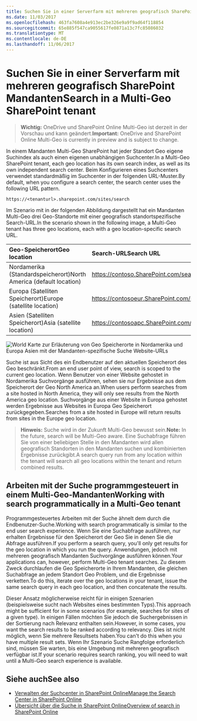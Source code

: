 ```yaml
---
title: Suchen Sie in einer Serverfarm mit mehreren geografisch SharePoint Mandanten
ms.date: 11/03/2017
ms.openlocfilehash: 463fa7608a4e913ec2be326e9a9f9ad64f118854
ms.sourcegitcommit: 65e885f547ca9055617fe0871a13c7fc85086032
ms.translationtype: MT
ms.contentlocale: de-DE
ms.lasthandoff: 11/06/2017
---
```

# <a name="search-in-a-multi-geo-sharepoint-tenant"></a><span data-ttu-id="08d00-102">Suchen Sie in einer Serverfarm mit mehreren geografisch SharePoint Mandanten</span><span class="sxs-lookup"><span data-stu-id="08d00-102">Search in a Multi-Geo SharePoint tenant</span></span>

> <span data-ttu-id="08d00-103">**Wichtig:** OneDrive und SharePoint Online Multi-Geo ist derzeit in der Vorschau und kann geändert.</span><span class="sxs-lookup"><span data-stu-id="08d00-103">**Important:** OneDrive and SharePoint Online Multi-Geo is currently in preview and is subject to change.</span></span>

<span data-ttu-id="08d00-104">In einem Mandanten Multi-Geo SharePoint hat jeder Standort Geo eigene Suchindex als auch einen eigenen unabhängigen Suchcenter.</span><span class="sxs-lookup"><span data-stu-id="08d00-104">In a Multi-Geo SharePoint tenant, each geo location has its own search index, as well as its own independent search center.</span></span> <span data-ttu-id="08d00-105">Beim Konfigurieren eines Suchcenters verwendet standardmäßig im Suchcenter in der folgenden URL-Muster.</span><span class="sxs-lookup"><span data-stu-id="08d00-105">By default, when you configure a search center, the search center uses the following URL pattern.</span></span>

```
https://<tenanturl>.sharepoint.com/sites/search
```

<span data-ttu-id="08d00-106">Im Szenario mit in der folgenden Abbildung dargestellt hat ein Mandanten Multi-Geo drei Geo-Standorte mit einer geografisch standortspezifische Search-URL.</span><span class="sxs-lookup"><span data-stu-id="08d00-106">In the scenario shown in the following image, a Multi-Geo tenant has three geo locations, each with a geo location-specific search URL.</span></span>

|<span data-ttu-id="08d00-107">**Geo-Speicherort**</span><span class="sxs-lookup"><span data-stu-id="08d00-107">**Geo location**</span></span>|<span data-ttu-id="08d00-108">**Search-URL**</span><span class="sxs-lookup"><span data-stu-id="08d00-108">**Search URL**</span></span>|
|:---------------|:-------------|
|<span data-ttu-id="08d00-109">Nordamerika (Standardspeicherort)</span><span class="sxs-lookup"><span data-stu-id="08d00-109">North America (default location)</span></span>|<span data-ttu-id="08d00-110">https://contoso.SharePoint.com/search</span><span class="sxs-lookup"><span data-stu-id="08d00-110">https://contoso.sharepoint.com/search</span></span>|
|<span data-ttu-id="08d00-111">Europa (Satelliten Speicherort)</span><span class="sxs-lookup"><span data-stu-id="08d00-111">Europe (satellite location)</span></span>|<span data-ttu-id="08d00-112">https://contosoeur.SharePoint.com/search</span><span class="sxs-lookup"><span data-stu-id="08d00-112">https://contosoeur.sharepoint.com/search</span></span>|
|<span data-ttu-id="08d00-113">Asien (Satelliten Speicherort)</span><span class="sxs-lookup"><span data-stu-id="08d00-113">Asia (satellite location)</span></span>|<span data-ttu-id="08d00-114">https://contosoapc.SharePoint.com/search</span><span class="sxs-lookup"><span data-stu-id="08d00-114">https://contosoapc.sharepoint.com/search</span></span>|


![World Karte zur Erläuterung von Geo Speicherorte in Nordamerika und Europa Asien mit der Mandanten-spezifische Suche Website-URLs](media/multigeo/multigeosearch_intro.png)

<span data-ttu-id="08d00-116">Suche ist aus Sicht des ein Endbenutzer auf den aktuellen Speicherort des Geo beschränkt.</span><span class="sxs-lookup"><span data-stu-id="08d00-116">From an end user point of view, search is scoped to the current geo location.</span></span> <span data-ttu-id="08d00-117">Wenn Benutzer von einer Website gehostet in Nordamerika Suchvorgänge ausführen, sehen sie nur Ergebnisse aus dem Speicherort der Geo North America an.</span><span class="sxs-lookup"><span data-stu-id="08d00-117">When users perform searches from a site hosted in North America, they will only see results from the North America geo location.</span></span> <span data-ttu-id="08d00-118">Suchvorgänge aus einer Website in Europa gehostet werden Ergebnisse aus Websites in Europa Geo Speicherort zurückgegeben.</span><span class="sxs-lookup"><span data-stu-id="08d00-118">Searches from a site hosted in Europe will return results from sites in the Europe geo location.</span></span>

> <span data-ttu-id="08d00-119">**Hinweis:** Suche wird in der Zukunft Multi-Geo bewusst sein.</span><span class="sxs-lookup"><span data-stu-id="08d00-119">**Note:** In the future, search will be Multi-Geo aware.</span></span> <span data-ttu-id="08d00-120">Eine Suchabfrage führen Sie von einer beliebigen Stelle in den Mandanten wird allen geografisch Standorten in den Mandanten suchen und kombinierten Ergebnisse zurückgibt.</span><span class="sxs-lookup"><span data-stu-id="08d00-120">A search query run from any location within the tenant will search all geo locations within the tenant and return combined results.</span></span>

## <a name="working-with-search-programmatically-in-a-multi-geo-tenant"></a><span data-ttu-id="08d00-121">Arbeiten mit der Suche programmgesteuert in einem Multi-Geo-Mandanten</span><span class="sxs-lookup"><span data-stu-id="08d00-121">Working with search programmatically in a Multi-Geo tenant</span></span>
<span data-ttu-id="08d00-122">Programmgesteuertes Arbeiten mit der Suche ähnelt dem durch die Endbenutzer-Suche.</span><span class="sxs-lookup"><span data-stu-id="08d00-122">Working with search programmatically is similar to the end user search experience.</span></span> <span data-ttu-id="08d00-123">Wenn Sie eine Suchabfrage ausführen, nur erhalten Ergebnisse für den Speicherort der Geo Sie in denen Sie die Abfrage ausführen.</span><span class="sxs-lookup"><span data-stu-id="08d00-123">If you perform a search query, you'll only get results for the geo location in which you run the query.</span></span> <span data-ttu-id="08d00-124">Anwendungen, jedoch mit mehreren geografisch Mandanten Suchvorgänge ausführen können.</span><span class="sxs-lookup"><span data-stu-id="08d00-124">Your applications can, however, perform Multi-Geo tenant searches.</span></span> <span data-ttu-id="08d00-125">Zu diesem Zweck durchlaufen die Geo Speicherorte in Ihrem Mandanten, die gleichen Suchabfrage an jedem Standort Geo Problem, und die Ergebnisse verketten.</span><span class="sxs-lookup"><span data-stu-id="08d00-125">To do this, iterate over the geo locations in your tenant, issue the same search query in each geo location, and then concatenate the results.</span></span>

<span data-ttu-id="08d00-126">Dieser Ansatz möglicherweise reicht für in einigen Szenarien (beispielsweise sucht nach Websites eines bestimmten Typs).</span><span class="sxs-lookup"><span data-stu-id="08d00-126">This approach might be sufficient for in some scenarios (for example, searches for sites of a given type).</span></span> <span data-ttu-id="08d00-127">In einigen Fällen möchten Sie jedoch die Suchergebnissen in der Sortierung nach Relevanz enthalten sein.</span><span class="sxs-lookup"><span data-stu-id="08d00-127">However, in some cases, you want the search results to be ranked according to relevancy.</span></span> <span data-ttu-id="08d00-128">Dies ist nicht möglich, wenn Sie mehrere Resultsets haben.</span><span class="sxs-lookup"><span data-stu-id="08d00-128">You can't do this when you have multiple result sets.</span></span> <span data-ttu-id="08d00-129">Wenn Ihr Szenario Suche Rangfolge erforderlich sind, müssen Sie warten, bis eine Umgebung mit mehreren geografisch verfügbar ist.</span><span class="sxs-lookup"><span data-stu-id="08d00-129">If your scenario requires search ranking, you will need to wait until a Multi-Geo search experience is available.</span></span>


## <a name="see-also"></a><span data-ttu-id="08d00-130">Siehe auch</span><span class="sxs-lookup"><span data-stu-id="08d00-130">See also</span></span>

- [<span data-ttu-id="08d00-131">Verwalten der Suchcenter in SharePoint Online</span><span class="sxs-lookup"><span data-stu-id="08d00-131">Manage the Search Center in SharePoint Online</span></span>](https://support.office.com/en-us/article/Manage-the-Search-Center-in-SharePoint-Online-174d36e0-2f85-461a-ad9a-8b3f434a4213?ui=en-US&rs=en-US&ad=US)
- [<span data-ttu-id="08d00-132">Übersicht über die Suche in SharePoint Online</span><span class="sxs-lookup"><span data-stu-id="08d00-132">Overview of search in SharePoint Online</span></span>](https://support.office.com/en-us/article/Overview-of-search-in-SharePoint-Online-479cfd6b-900b-46aa-b497-c13787771d3f?ui=en-US&rs=en-US&ad=US)
